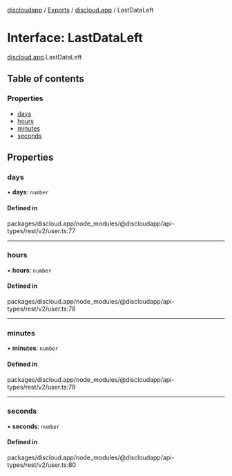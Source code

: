 [discloudapp](../README.md) / [Exports](../modules.md) / [discloud.app](../modules/discloud_app.md) / LastDataLeft

# Interface: LastDataLeft

[discloud.app](../modules/discloud_app.md).LastDataLeft

## Table of contents

### Properties

- [days](discloud_app.LastDataLeft.md#days)
- [hours](discloud_app.LastDataLeft.md#hours)
- [minutes](discloud_app.LastDataLeft.md#minutes)
- [seconds](discloud_app.LastDataLeft.md#seconds)

## Properties

### days

• **days**: `number`

#### Defined in

packages/discloud.app/node_modules/@discloudapp/api-types/rest/v2/user.ts:77

___

### hours

• **hours**: `number`

#### Defined in

packages/discloud.app/node_modules/@discloudapp/api-types/rest/v2/user.ts:78

___

### minutes

• **minutes**: `number`

#### Defined in

packages/discloud.app/node_modules/@discloudapp/api-types/rest/v2/user.ts:79

___

### seconds

• **seconds**: `number`

#### Defined in

packages/discloud.app/node_modules/@discloudapp/api-types/rest/v2/user.ts:80
